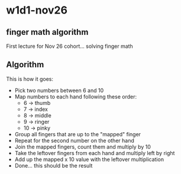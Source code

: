 # w1d1-nov26
## finger math algorithm

First lecture for Nov 26 cohort...  solving finger math

## Algorithm
This is how it goes:

- Pick two numbers between 6 and 10
- Map numbers to each hand following these order:
  - 6 -> thumb
  - 7 -> index
  - 8 -> middle
  - 9 -> ringer
  - 10 -> pinky
- Group all fingers that are up to the "mapped" finger
- Repeat for the second number on the other hand
- Join the mapped fingers, count them and multiply by 10
- Take the leftover fingers from each hand and multiply left by right
- Add up the mapped x 10 value with the leftover multiplication
- Done... this should be the result




